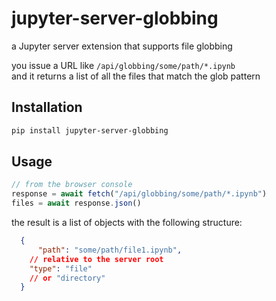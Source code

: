 # jupyter-server-globbing

a Jupyter server extension that supports file globbing

you issue a URL like `/api/globbing/some/path/*.ipynb`  
and it returns a list of all the files that match the glob pattern

## Installation

```bash
pip install jupyter-server-globbing
```

## Usage

```javascript
// from the browser console
response = await fetch("/api/globbing/some/path/*.ipynb")
files = await response.json()
```

the result is a list of objects with the following structure:

```json
  {
      "path": "some/path/file1.ipynb",
    // relative to the server root
    "type": "file"
    // or "directory"
  }
```
